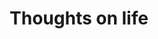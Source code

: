 ---
layout: post-index-blog
category: blog
permalink: /blog/
title: Thoughts on life
tagline: A List of Posts
tags: [blog]
---